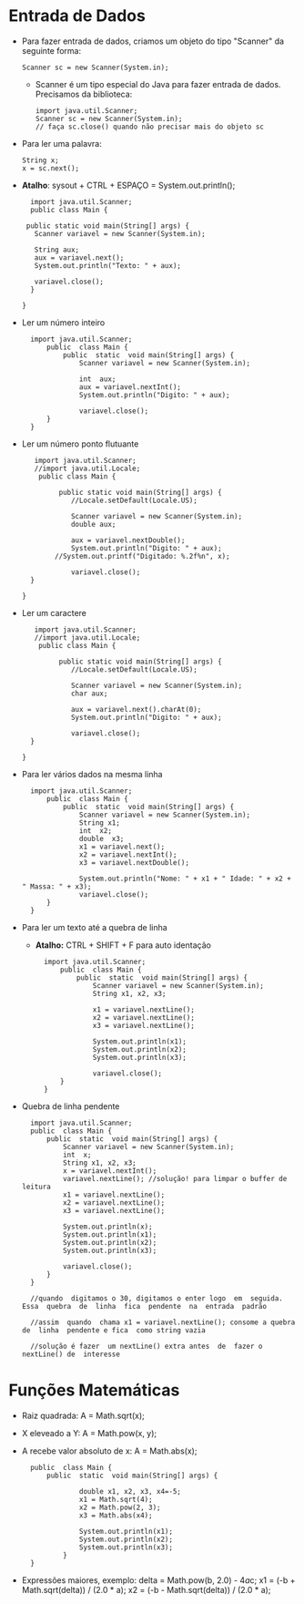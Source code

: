 # Entrada de Dados
* Para fazer entrada de dados, criamos um objeto do tipo "Scanner" da seguinte forma:

      Scanner sc = new Scanner(System.in);
      
  * Scanner é um tipo especial do Java para fazer entrada de dados. Precisamos da biblioteca:

        import java.util.Scanner;
        Scanner sc = new Scanner(System.in);
        // faça sc.close() quando não precisar mais do objeto sc
        
* Para ler uma palavra:

      String x;
      x = sc.next();
      
 * **Atalho**: sysout + CTRL + ESPAÇO = System.out.println();



		 import java.util.Scanner;
		 public class Main {

	    public static void main(String[] args) {
	      Scanner variavel = new Scanner(System.in);

	      String aux;
	      aux = variavel.next();
	      System.out.println("Texto: " + aux);

	      variavel.close();
	     }

	   }

* Ler um número inteiro

		import java.util.Scanner;
			public  class Main {
				public  static  void main(String[] args) {
					Scanner variavel = new Scanner(System.in);
					
					int  aux;
					aux = variavel.nextInt();
					System.out.println("Digito: " + aux);
					
					variavel.close();
			}
		}
    
* Ler um número ponto flutuante

	     import java.util.Scanner;
	     //import java.util.Locale;
	      public class Main {

		       public static void main(String[] args) {
		          //Locale.setDefault(Locale.US);

		          Scanner variavel = new Scanner(System.in);
		          double aux;

		          aux = variavel.nextDouble();
		          System.out.println("Digito: " + aux);
              //System.out.printf("Digitado: %.2f%n", x);

		          variavel.close();
        }

      }
* Ler um caractere

	     import java.util.Scanner;
	     //import java.util.Locale;
	      public class Main {

		       public static void main(String[] args) {
		          //Locale.setDefault(Locale.US);

		          Scanner variavel = new Scanner(System.in);
		          char aux;

		          aux = variavel.next().charAt(0);
		          System.out.println("Digito: " + aux);

		          variavel.close();
        }

      }
      
* Para ler vários dados na mesma linha


		import java.util.Scanner;
			public  class Main {
				public  static  void main(String[] args) {
					Scanner variavel = new Scanner(System.in);
					String x1;
					int  x2;
					double  x3;
					x1 = variavel.next();
					x2 = variavel.nextInt();
					x3 = variavel.nextDouble();

					System.out.println("Nome: " + x1 + " Idade: " + x2 + " Massa: " + x3);
					variavel.close();
			}
		}
		
* Para ler um texto até a quebra de linha
	* **Atalho:** CTRL + SHIFT + F para auto identação


			import java.util.Scanner;
				public  class Main {
					public  static  void main(String[] args) {
						Scanner variavel = new Scanner(System.in);
						String x1, x2, x3;

						x1 = variavel.nextLine();
						x2 = variavel.nextLine();
						x3 = variavel.nextLine();

						System.out.println(x1);
						System.out.println(x2);
						System.out.println(x3);

						variavel.close();
				}
			}

* Quebra de linha pendente

		import java.util.Scanner;
		public  class Main {
			public  static  void main(String[] args) {
				Scanner variavel = new Scanner(System.in);
				int  x;
				String x1, x2, x3;
				x = variavel.nextInt();
				variavel.nextLine(); //solução! para limpar o buffer de leitura
				x1 = variavel.nextLine();
				x2 = variavel.nextLine();
				x3 = variavel.nextLine();

				System.out.println(x);
				System.out.println(x1);
				System.out.println(x2);
				System.out.println(x3);

				variavel.close();
			}
		}

		//quando  digitamos o 30, digitamos o enter logo  em  seguida. Essa  quebra  de  linha  fica  pendente  na  entrada  padrão

		//assim  quando  chama x1 = variavel.nextLine(); consome a quebra  de  linha  pendente e fica  como string vazia

		//solução é fazer  um nextLine() extra antes  de  fazer o nextLine() de  interesse

# Funções Matemáticas

* Raiz quadrada: A = Math.sqrt(x);
* X eleveado a Y: A = Math.pow(x, y);
* A recebe valor absoluto de x: A = Math.abs(x);

		public  class Main {
			public  static  void main(String[] args) {

					double x1, x2, x3, x4=-5;
					x1 = Math.sqrt(4);
					x2 = Math.pow(2, 3);
					x3 = Math.abs(x4);

					System.out.println(x1);
					System.out.println(x2);
					System.out.println(x3);
				}
		}
		
* Expressões maiores, exemplo: delta = Math.pow(b, 2.0) - 4*a*c; x1 = (-b + Math.sqrt(delta)) / (2.0 * a); x2 = (-b - Math.sqrt(delta)) / (2.0 * a);
